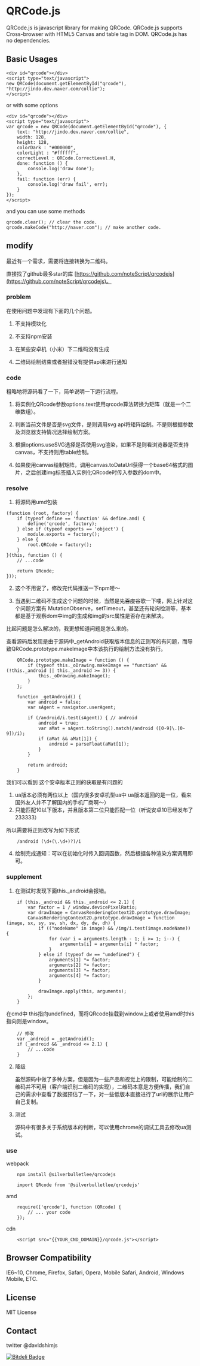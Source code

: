 # QRCode.js
QRCode.js is javascript library for making QRCode. QRCode.js supports Cross-browser with HTML5 Canvas and table tag in DOM.
QRCode.js has no dependencies.

## Basic Usages
```
<div id="qrcode"></div>
<script type="text/javascript">
new QRCode(document.getElementById("qrcode"), "http://jindo.dev.naver.com/collie");
</script>
```

or with some options

```
<div id="qrcode"></div>
<script type="text/javascript">
var qrcode = new QRCode(document.getElementById("qrcode"), {
	text: "http://jindo.dev.naver.com/collie",
	width: 128,
	height: 128,
	colorDark : "#000000",
	colorLight : "#ffffff",
	correctLevel : QRCode.CorrectLevel.H,
	done: function () {
        console.log('draw done');
    },
    fail: function (err) {
        console.log('draw fail', err);
    }
});
</script>
```

and you can use some methods

```
qrcode.clear(); // clear the code.
qrcode.makeCode("http://naver.com"); // make another code.
```
## modify

最近有一个需求，需要将连接转换为二维码。

直接找了github最多star的库 [https://github.com/noteScript/qrcodejs](https://github.com/noteScript/qrcodejs)。

### problem

在使用问题中发现有下面的几个问题。

1. 不支持模块化

2. 不支持npm安装

3. 在某些安卓机（小米）下二维码没有生成

4. 二维码绘制结束或者报错没有提供api来进行通知

### code

粗略地将源码看了一下，简单说明一下运行流程。

1. 将实例化QRcode参数options.text使用qrcode算法转换为矩阵（就是一个二维数组）。

2. 判断当前文件是否是svg文件，是则调用svg api将矩阵绘制。不是则根据参数及浏览器支持情况选择绘制方案。

3. 根据options.useSVG选择是否使用svg渲染，如果不是则看浏览器是否支持canvas，不支持则用table绘制。

4. 如果使用canvas绘制矩阵，调用canvas.toDataUrl获得一个base64格式的图片，之后创建img标签插入实例化QRcode时传入参数的dom中。

### resolve

1. 将源码用umd包装

```
(function (root, factory) {
	if (typeof define == 'function' && define.amd) {
		define('qrcode', factory);
	} else if (typeof exports == 'object') {
		module.exports = factory();
	} else {
		root.QRCode = factory();
	}
}(this, function () {
	// ...code

	return QRcode;
}));
```

2. 这个不用说了，修改完代码推送一下npm喽～

3. 当遇到二维码不生成这个问题的时候，当然是先<del>百度</del>谷歌一下喽，网上针对这个问题方案有 MutationObserve，setTimeout，甚至还有轮询检测等，基本都是基于观察dom中img的生成和img的src属性是否存在来解决。

比起问题是怎么解决的，我更想知道问题是怎么来的。

查看源码后发现是由于源码中_getAndroid获取版本信息的正则写的有问题，而导致QRCode.prototype.makeImage中本该执行的绘制方法没有执行。

```
	QRCode.prototype.makeImage = function () {
		if (typeof this._oDrawing.makeImage == "function" && (!this._android || this._android >= 3)) {
			this._oDrawing.makeImage();
		}
	};
```
```
	function _getAndroid() {
		var android = false;
		var sAgent = navigator.userAgent;
		
		if (/android/i.test(sAgent)) { // android
			android = true;
			var aMat = sAgent.toString().match(/android ([0-9]\.[0-9])/i);
			if (aMat && aMat[1]) {
				android = parseFloat(aMat[1]);
			}
		}
		
		return android;
	}
```

我们可以看到 这个安卓版本正则的获取是有问题的
1. ua版本必须有两位以上（国内很多安卓机型ua中 ua版本返回的是一位，看来国外友人并不了解国内的手机厂商啊～）
2. 只能匹配10以下版本，并且版本第二位只能匹配一位（听说安卓10已经发布了 233333）

所以需要将正则改写为如下形式

```
	/android (\d+(\.\d+)?)/i
```

4. 绘制完成通知：可以在初始化时传入回调函数，然后根据各种渲染方案调用即可。

### supplement

1. 在测试时发现下面this._android会报错。

```
	if (this._android && this._android <= 2.1) {
		var factor = 1 / window.devicePixelRatio;
		var drawImage = CanvasRenderingContext2D.prototype.drawImage; 
		CanvasRenderingContext2D.prototype.drawImage = function (image, sx, sy, sw, sh, dx, dy, dw, dh) {
			if (("nodeName" in image) && /img/i.test(image.nodeName)) {
				for (var i = arguments.length - 1; i >= 1; i--) {
					arguments[i] = arguments[i] * factor;
				}
			} else if (typeof dw == "undefined") {
				arguments[1] *= factor;
				arguments[2] *= factor;
				arguments[3] *= factor;
				arguments[4] *= factor;
			}
			
			drawImage.apply(this, arguments); 
		};
	}
```
在cmd中 this指向undefined，而将QRcode挂载到window上或者使用amd时this指向则是window。

```
	// 修改
	var _android = _getAndroid();
	if (_android && _android <= 2.1) {
		// ...code
	}
```

2. 降级

	虽然源码中做了多种方案，但是因为一些产品和视觉上的限制，可能绘制的二维码并不可用（客户端识别二维码的实现），二维码本意是方便传播，我们自己的需求中查看了数据预估了一下，对一些低版本直接进行了url的展示让用户自己复制。

3. 测试

	源码中有很多关于系统版本的判断，可以使用chrome的调试工具去修改ua测试。

### use

webpack
```
	npm install @silverbulletlee/qrcodejs
```
```
	import QRcode from '@silverbulletlee/qrcodejs'
```

amd 

```
	require(['qrcode'], function (QRcode) {
		// ... your code
	});
```

cdn

```
	<script src="{{YOUR_CND_DOMAIN}}/qrcode.js"></script>
```

## Browser Compatibility
IE6~10, Chrome, Firefox, Safari, Opera, Mobile Safari, Android, Windows Mobile, ETC.

## License
MIT License

## Contact
twitter @davidshimjs

[![Bitdeli Badge](https://d2weczhvl823v0.cloudfront.net/davidshimjs/qrcodejs/trend.png)](https://bitdeli.com/free "Bitdeli Badge")

